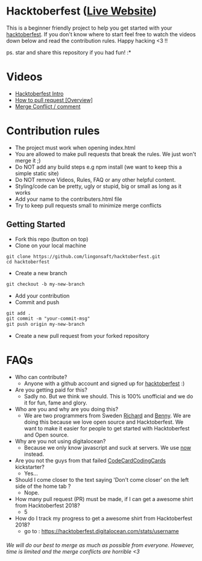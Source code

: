 # Hacktoberfest ([Live Website](https://hacktoberfest.lingonsaft.com/))

This is a beginner friendly project to help you get started with your [hacktoberfest](https://hacktoberfest.digitalocean.com/). If you don't know where to start feel free to watch the videos down below and read the contribution rules. Happy hacking <3 !!

ps. star and share this repository if you had fun! :*

# Videos

- [Hacktoberfest Intro](https://youtu.be/OsAFX_ZbgaE)
- [How to pull request [Overview]](https://youtu.be/DIj2q02gvKs)
- [Merge Conflict / comment](https://youtu.be/zOx5PJTY8CI)

# Contribution rules

- The project must work when opening index.html
- You are allowed to make pull requests that break the rules. We just won't merge it ;)
- Do NOT add any build steps e.g npm install (we want to keep this a simple static site)
- Do NOT remove Videos, Rules, FAQ or any other helpful content.
- Styling/code can be pretty, ugly or stupid, big or small as long as it works
- Add your name to the contributers.html file
- Try to keep pull requests small to minimize merge conflicts

## Getting Started

- Fork this repo (button on top)
- Clone on your local machine

```terminal
git clone https://github.com/lingonsaft/hacktoberfest.git
cd hacktoberfest
```

- Create a new branch

```markdown
git checkout -b my-new-branch
```
- Add your contribution
- Commit and push

```markdown
git add .
git commit -m "your-commit-msg"
git push origin my-new-branch
```

- Create a new pull request from your forked repository

# FAQs

- Who can contribute?
  - Anyone with a github account and signed up for [hacktoberfest](https://hacktoberfest.digitalocean.com/) :)
- Are you getting paid for this?
  - Sadly no. But we think we should. This is 100% unofficial and we do it for fun, fame and glory.
- Who are you and why are you doing this?
  - We are two programmers from Sweden [Richard](https://github.com/richie-south)
  and [Benny](https://github.com/BennyCarlsson). We are doing this because we love open
  source and Hacktoberfest. We want to make it easier for people to get started with Hacktoberfest and Open source.
- Why are you not using digitalocean?
  - Because we only know javascript and suck at servers. We use [now](https://zeit.co/now) instead.
- Are you not the guys from that failed [CodeCardCodingCards](https://www.kickstarter.com/projects/lingonsaft/codecardcodingcards) kickstarter?
  - Yes...
- Should I come closer to the text saying 'Don't come closer' on the left side of the home tab ?
  - Nope.
- How many pull request (PR) must be made, if I can get a awesome shirt from Hacktoberfest 2018?
  - 5 
- How do I track my progress to get a awesome shirt from Hacktoberfest 2018?
  - go to : https://hacktoberfest.digitalocean.com/stats/username 



###### *We will do our best to merge as much as possible from everyone. However, time is limited and the merge conflicts are horrible <3*

